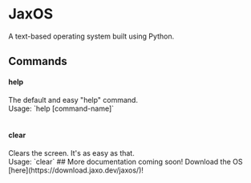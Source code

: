 # JaxOS
A text-based operating system built using Python.
## Commands
<h4>help</h4>
The default and easy "help" command.
<br />
Usage: `help [command-name]`
<br />
<br />
<h4>clear</h4>
Clears the screen. It's as easy as that.
<br />
Usage: `clear`
## More documentation coming soon!
Download the OS [here](https://download.jaxo.dev/jaxos/)!
